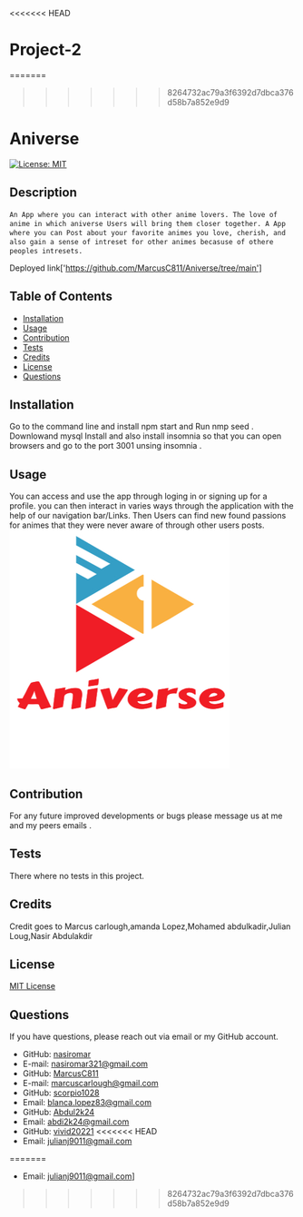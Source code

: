 <<<<<<< HEAD
# Project-2
=======
>>>>>>> 8264732ac79a3f6392d7dbca376d58b7a852e9d9
# Aniverse  
 [![License: MIT](https://img.shields.io/badge/License-MIT-yellow.svg)](https://opensource.org/licenses/MIT)  
## Description
    An App where you can interact with other anime lovers. The love of anime in which aniverse Users will bring them closer together. A App where you can Post about your favorite animes you love, cherish, and also gain a sense of intreset for other animes becasuse of othere peoples intresets.
Deployed link['https://github.com/MarcusC811/Aniverse/tree/main']
## Table of Contents
* [Installation](#installation)
* [Usage](#usage)
* [Contribution](#contribution)
* [Tests](#tests)
* [Credits](#credits)
* [License](#license)
* [Questions](#questions)
## Installation
Go to the command line and install npm start and Run nmp seed . Downlowand mysql Install and also install insomnia so that you can open browsers and go to the port 3001 unsing insomnia .
 ## Usage
You can access and use the app through loging in or signing up for a profile. you can then interact in varies ways through the application with the help of our navigation bar/Links. Then Users can find new found passions for animes that they were never aware of through other users posts.
![Project Screenshot](./public/assets/image/anime.jpg)
## Contribution
For any future improved developments or bugs please message us at me and my peers emails .
## Tests
There where no tests in this project. 
## Credits
Credit goes to Marcus carlough,amanda Lopez,Mohamed abdulkadir,Julian Loug,Nasir Abdulakdir
## License
[MIT License](https://choosealicense.com/licenses/mit/)

## Questions
If you have questions, please reach out via email or my GitHub account.
* GitHub: [nasiromar](https://github.com/nasiromar)
* E-mail: [nasiromar321@gmail.com](mailto:nasiromar321@gmail.com)
* GitHub: [MarcusC811](https://github.com/MarcusC811)
* E-mail: [marcuscarlough@gmail.com](mailto:marcuscarlough@gmail.com)
* GitHub: [scorpio1028](https://github.com/scorpio1028)
* Email:  [blanca.lopez83@gmail.com](mailto:blanca.lopez83@gmail.com)
* GitHub: [Abdul2k24](https://github.com/abdi2k24@gmail.com)
* Email:  [abdi2k24@gmail.com](mailto:abdi2k24@gmail.com)
* GitHub: [vivid20221](https://github.com/vivid20221) 
<<<<<<< HEAD
* Email:  [julianj9011@gmail.com](mailto:julianj9011@gmail.com)
                                                                     

    
=======
* Email:  [julianj9011@gmail.com](mailto:julianj9011@gmail.com)]
>>>>>>> 8264732ac79a3f6392d7dbca376d58b7a852e9d9
